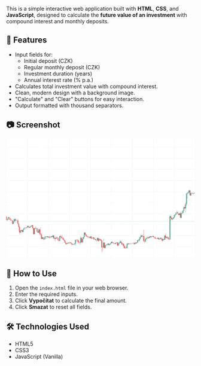 This is a simple interactive web application built with **HTML**, **CSS**, and **JavaScript**, designed to calculate the **future value of an investment** with compound interest and monthly deposits.

## 🧮 Features

- Input fields for:
  - Initial deposit (CZK)
  - Regular monthly deposit (CZK)
  - Investment duration (years)
  - Annual interest rate (% p.a.)
- Calculates total investment value with compound interest.
- Clean, modern design with a background image.
- "Calculate" and "Clear" buttons for easy interaction.
- Output formatted with thousand separators.

## 📷 Screenshot

![Preview](eurusd.png)

## 🚀 How to Use

1. Open the `index.html` file in your web browser.
2. Enter the required inputs.
3. Click **Vypočítat** to calculate the final amount.
4. Click **Smazat** to reset all fields.

## 🛠 Technologies Used

- HTML5
- CSS3
- JavaScript (Vanilla)
